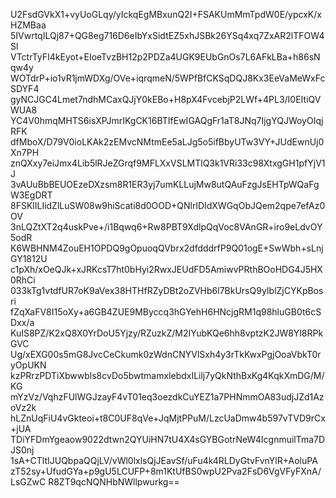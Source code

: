 U2FsdGVkX1+vyUoGLqy/yIckqEgMBxunQ2I+FSAKUmMmTpdW0E/ypcxK/xHZMBaa
5IVwrtqILQj87+QG8eg716D6eIbYxSidtEZ5xhJSBk26YSq4xq7ZxAR2lTFOW4Sl
VTctrTyFI4kEyot+EIoeTvzBH12p2PDZa4UGK9EUbGnOs7L6AFkLBa+h86sNqw4y
WOTdrP+io1vR1jmWDXg/OVe+iqrqmeN/5WPfBfCKSqDQJ8Kx3EeVaMeWxFcSDYF4
gyNCJGC4Lmet7ndhMCaxQJjY0kEBo+H8pX4FvcebjP2LWf+4PL3/I0EItiQVWUA8
YC4V0hmqMHTS6isXPJmrIKgCK16BTIfEwIGAQgFr1aT8JNq7IjgYQJWoyOIqjRFK
dfMboX/D79V0ioLKAk2zEMvcNMtmEe5aLJg5o5ifBbyUTw3VY+JUdEwnUj0Xn7PH
znQXxy7eiJmx4Lib5lRJeZGrqf9MFLXxVSLMTlQ3k1VRi33c98XtxgGH1pfYjV1J
3vAUuBbBEUOEzeDXzsm8R1ER3yj7umKLLujMw8utQAuFzgJsEHTpWQaFgW3EgDRT
8FSKlILIidZlLuSW08w9hiScati8d0OOD+QNlrlDIdXWGqObJQem2qpe7efAz0OV
3nLQZtXT2q4uskPve+/i1Bqwq6+Rw8PBT9XdlpQqVoc8VAnGR+iro9eLdvOY5odR
K6WBHNM4ZouEH1OPDQ9gOpuoqQVbrx2dfdddrfP9Q01ogE+SwWbh+sLnjGY1812U
c1pXh/xOeQJk+xJRKcsT7ht0bHyi2RwxJEUdFD5AmiwvPRthBOoHDG4J5HX0RhCi
033kTg1vtdfUR7oK9aVex38HTHfRZyDBt2oZVHb6l7BkUrsQ9yIblZjCYKpBosri
fZqXaFV8I15oXy+a6GB4ZUE9MByccq3hGYehH6HNcjgRM1q98hluGB0t6cSDxx/a
KuIS8PZ/K2xQ8X0YrDoU5Yjzy/RZuzkZ/M2IYubKQe6hh8vptzK2JW8Yl8RPkGVC
Ug/xEXG00s5mG8JvcCeCkumk0zWdnCNYVlSxh4y3rTkKwxPgjOoaVbkT0ryOpUKN
kzPRrzPDTiXbwwbls8cvDo5bwtmamxlebdxILilj7yQkNthBxKg4KqkXmDG/M/KG
mYzVz/VqhzFUlWGJzayF4vT01eq3oezdkCuYEZ1a7PHNmmOA83udjJZd1AzoVz2k
hLZnUqFiU4vGkteoi+t8C0UF8qVe+JqMjtPPuM/LzcUaDmw4b597vTVD9rCx+jUA
TDiYFDmYgeaow9022dtwn2QYUiHN7tU4X4sGYBGotrNeW4IcgnmuilTma7DJS0nj
1sA+CTltIJUQbpaQQjLV/vWl0lxlsQjJEavSf/uFu4k4RLDyGtvFvnYlR+AoluPA
zT52sy+UfudGYa+p9gU5LCUFP+8m1KtUfBS0wpU2Pva2FsD6VgVFyFXnA/LsGZwC
R8ZT9qcNQNHbNWllpwurkg==
